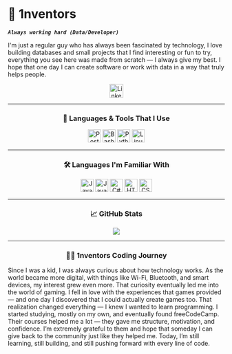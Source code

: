 # 🥊 1nventors

***`Always working hard (Data/Developer)`***

<p align="left">
I'm just a regular guy who has always been fascinated by technology, I love building databases and small projects that I find interesting or fun to try, everything you see here was made from scratch — I always give my best. I hope that one day I can create software or work with data in a way that truly helps people.
</p>

<p align="center">
  <a href="https://www.linkedin.com/in/israel-belchior/?locale=en_US">
    <img width="32px" alt="LinkedIn" title="LinkedIn"
      src="https://upload.wikimedia.org/wikipedia/commons/c/ca/LinkedIn_logo_initials.png" />
  </a>
</p>

---

<h3 align="center">🧰 Languages & Tools That I Use</h3>

<p align="center">
  <img width="30px" alt="PostgreSQL" src="https://cdn.jsdelivr.net/gh/devicons/devicon@latest/icons/postgresql/postgresql-original-wordmark.svg" />
  <img width="30px" alt="Bash" src="https://cdn.jsdelivr.net/gh/devicons/devicon@latest/icons/bash/bash-plain.svg" />
  <img width="30px" alt="Python" src="https://cdn.jsdelivr.net/gh/devicons/devicon@latest/icons/python/python-original.svg" />
  <img width="30px" alt="Linux" src="https://cdn.jsdelivr.net/gh/devicons/devicon@latest/icons/linux/linux-original.svg" />
</p>

---

<h3 align="center">🛠️ Languages I'm Familiar With</h3>

<p align="center">
  <img width="30px" alt="Java" src="https://cdn.jsdelivr.net/gh/devicons/devicon@latest/icons/java/java-original-wordmark.svg" />
  <img width="30px" alt="JavaScript" src="https://cdn.jsdelivr.net/gh/devicons/devicon@latest/icons/javascript/javascript-original.svg" />
  <img width="30px" alt="C#" src="https://cdn.jsdelivr.net/gh/devicons/devicon@latest/icons/csharp/csharp-original.svg" />
  <img width="30px" alt="HTML" src="https://cdn.jsdelivr.net/gh/devicons/devicon@latest/icons/html5/html5-original.svg" />
  <img width="30px" alt="CSS" src="https://cdn.jsdelivr.net/gh/devicons/devicon@latest/icons/css3/css3-original.svg" />
</p>

---

<h3 align="center">📈 GitHub Stats</h3>

<p align="center">
  <img src="https://github-readme-stats.vercel.app/api?username=1nventors&show_icons=true&theme=shades-of-purple" />
</p>

---

<div align="center">

<h3>👨‍💻 1nventors Coding Journey</h3>

<p align="left">
Since I was a kid, I was always curious about how technology works. As the world became more digital, with things like Wi-Fi, Bluetooth, and smart devices, my interest grew even more. That curiosity eventually led me into the world of gaming. I fell in love with the experiences that games provided — and one day I discovered that I could actually create games too. That realization changed everything — I knew I wanted to learn programming. I started studying, mostly on my own, and eventually found freeCodeCamp. Their courses helped me a lot — they gave me structure, motivation, and confidence. I’m extremely grateful to them and hope that someday I can give back to the community just like they helped me. Today, I’m still learning, still building, and still pushing forward with every line of code.
</p>

</div>

